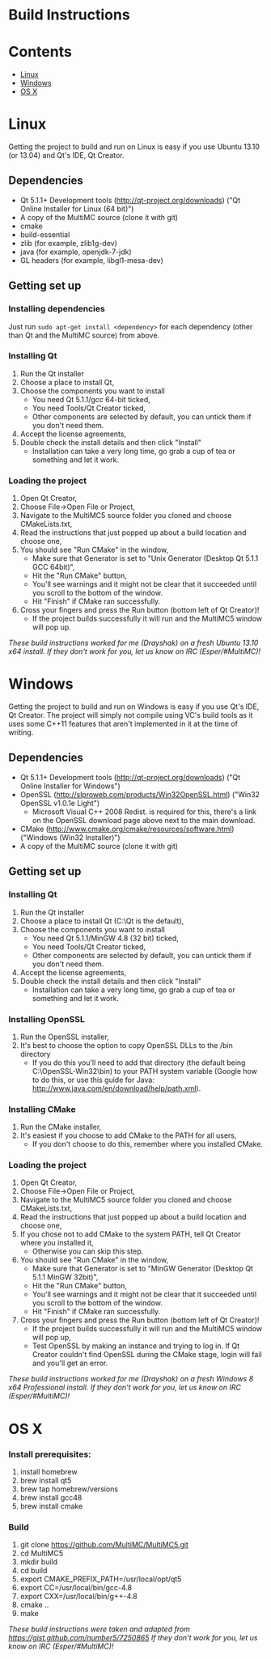 Build Instructions
==================

# Contents
* [Linux](#linux)
* [Windows](#windows)
* [OS X](#os-x)

# Linux

Getting the project to build and run on Linux is easy if you use Ubuntu 13.10 (or 13.04) and Qt's IDE, Qt Creator.

## Dependencies
* Qt 5.1.1+ Development tools (http://qt-project.org/downloads) ("Qt Online Installer for Linux (64 bit)")
* A copy of the MultiMC source (clone it with git)
* cmake
* build-essential
* zlib (for example, zlib1g-dev)
* java (for example, openjdk-7-jdk)
* GL headers (for example, libgl1-mesa-dev)

## Getting set up

### Installing dependencies
Just run `sudo apt-get install <dependency>` for each dependency (other than Qt and the MultiMC source) from above.

### Installing Qt
1. Run the Qt installer
2. Choose a place to install Qt,
3. Choose the components you want to install
    - You need Qt 5.1.1/gcc 64-bit ticked,
    - You need Tools/Qt Creator ticked,
    - Other components are selected by default, you can untick them if you don't need them.
4. Accept the license agreements,
5. Double check the install details and then click "Install"
    - Installation can take a very long time, go grab a cup of tea or something and let it work.

### Loading the project
1. Open Qt Creator,
2. Choose File->Open File or Project,
3. Navigate to the MultiMC5 source folder you cloned and choose CMakeLists.txt,
4. Read the instructions that just popped up about a build location and choose one,
5. You should see "Run CMake" in the window,
    - Make sure that Generator is set to "Unix Generator (Desktop Qt 5.1.1 GCC 64bit)",
    - Hit the "Run CMake" button,
    - You'll see warnings and it might not be clear that it succeeded until you scroll to the bottom of the window.
    - Hit "Finish" if CMake ran successfully.
6. Cross your fingers and press the Run button (bottom left of Qt Creator)!
    - If the project builds successfully it will run and the MultiMC5 window will pop up.

*These build instructions worked for me (Drayshak) on a fresh Ubuntu 13.10 x64 install. If they don't work for you, let us know on IRC (Esper/#MultiMC)!*

# Windows

Getting the project to build and run on Windows is easy if you use Qt's IDE, Qt Creator. The project will simply not compile using VC's build tools as it uses some C++11 features that aren't implemented in it at the time of writing.

## Dependencies
* Qt 5.1.1+ Development tools (http://qt-project.org/downloads) ("Qt Online Installer for Windows")
* OpenSSL (http://slproweb.com/products/Win32OpenSSL.html) ("Win32 OpenSSL v1.0.1e Light")
    - Microsoft Visual C++ 2008 Redist. is required for this, there's a link on the OpenSSL download page above next to the main download.
* CMake (http://www.cmake.org/cmake/resources/software.html) ("Windows (Win32 Installer)")
* A copy of the MultiMC source (clone it with git)

## Getting set up

### Installing Qt
1. Run the Qt installer
2. Choose a place to install Qt (C:\Qt is the default),
3. Choose the components you want to install
    - You need Qt 5.1.1/MinGW 4.8 (32 bit) ticked,
    - You need Tools/Qt Creator ticked,
    - Other components are selected by default, you can untick them if you don't need them.
4. Accept the license agreements,
5. Double check the install details and then click "Install"
    - Installation can take a very long time, go grab a cup of tea or something and let it work.

### Installing OpenSSL
1. Run the OpenSSL installer,
2. It's best to choose the option to copy OpenSSL DLLs to the /bin directory
    - If you do this you'll need to add that directory (the default being C:\OpenSSL-Win32\bin) to your PATH system variable (Google how to do this, or use this guide for Java: http://www.java.com/en/download/help/path.xml).

### Installing CMake
1. Run the CMake installer,
2. It's easiest if you choose to add CMake to the PATH for all users,
    - If you don't choose to do this, remember where you installed CMake.

### Loading the project
1. Open Qt Creator,
2. Choose File->Open File or Project,
3. Navigate to the MultiMC5 source folder you cloned and choose CMakeLists.txt,
4. Read the instructions that just popped up about a build location and choose one,
5. If you chose not to add CMake to the system PATH, tell Qt Creator where you installed it,
    - Otherwise you can skip this step.
6. You should see "Run CMake" in the window,
    - Make sure that Generator is set to "MinGW Generator (Desktop Qt 5.1.1 MinGW 32bit)",
    - Hit the "Run CMake" button,
    - You'll see warnings and it might not be clear that it succeeded until you scroll to the bottom of the window.
    - Hit "Finish" if CMake ran successfully.
7. Cross your fingers and press the Run button (bottom left of Qt Creator)!
    - If the project builds successfully it will run and the MultiMC5 window will pop up,
    - Test OpenSSL by making an instance and trying to log in. If Qt Creator couldn't find OpenSSL during the CMake stage, login will fail and you'll get an error.

*These build instructions worked for me (Drayshak) on a fresh Windows 8 x64 Professional install. If they don't work for you, let us know on IRC (Esper/#MultiMC)!*

# OS X

### Install prerequisites:
1. install homebrew
2. brew install qt5
3. brew tap homebrew/versions
4. brew install gcc48
5. brew install cmake

### Build
1. git clone https://github.com/MultiMC/MultiMC5.git
2. cd MultiMC5
3. mkdir build
4. cd build
5. export CMAKE_PREFIX_PATH=/usr/local/opt/qt5
6. export CC=/usr/local/bin/gcc-4.8
7. export CXX=/usr/local/bin/g++-4.8
8. cmake ..
9. make
  
*These build instructions were taken and adapted from https://gist.github.com/number5/7250865 If they don't work for you, let us know on IRC (Esper/#MultiMC)!*

